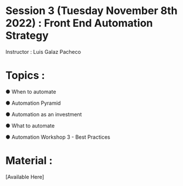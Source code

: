 # Session 3 (Tuesday November 8th 2022) : Front End Automation Strategy

Instructor : Luis Galaz Pacheco

# Topics :

● When to automate

● Automation Pyramid

● Automation as an investment

● What to automate

● Automation Workshop 3 - Best Practices

# Material :

[Available Here]
